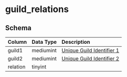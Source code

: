 # guild_relations

## Schema
| Column | Data Type | Description |
| :--- | :--- | :--- |
| guild1 | mediumint | [Unique Guild Identifier 1](guilds.md) |
| guild2 | mediumint | [Unique Guild Identifier 2](guilds.md) |
| relation | tinyint |  |

